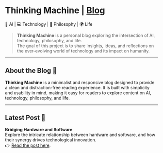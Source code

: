 # Thinking Machine | [Blog](https://jack5316.github.io/Thinking-Machine/)

🤖 AI | 💻 Technology | 🧠 Philosophy | 🌍 Life

> **Thinking Machine** is a personal blog exploring the intersection of AI, technology, philosophy, and life.  
> The goal of this project is to share insights, ideas, and reflections on the ever-evolving world of technology and its impact on humanity.

---

## About the Blog 🚀

**Thinking Machine** is a minimalist and responsive blog designed to provide a clean and distraction-free reading experience. It is built with simplicity and usability in mind, making it easy for readers to explore content on AI, technology, philosophy, and life.

---

## Latest Post 🚀

**Bridging Hardware and Software**  
Explore the intricate relationship between hardware and software, and how their synergy drives technological innovation.  
👉 [Read the post here](https://github.com/Jack5316/Thinking-Machine/blob/main/content/posts/bridging-hardware-and-software.md).
